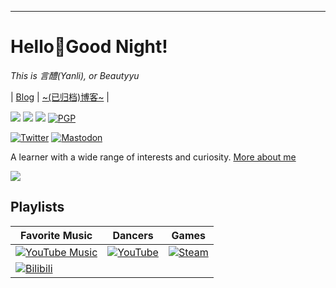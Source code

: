---

# Hello👋Good Night!

*This is 言醴(Yanli), or Beautyyu*

| [Blog](https://blog.beautyyu.one) | [~(已归档)博客~](https://blogarchived.beautyyu.one) |

[![](https://camo.githubusercontent.com/db38fa14b55bc8700f7e7e120a163ddb567db899cdb9b31aa8cd69f4b53855e1/68747470733a2f2f696d672e736869656c64732e696f2f62616467652f2d456d61696c2d6332333932613f6c6f676f3d476d61696c266c6f676f436f6c6f723d7768697465267374796c653d666c61742d737175617265)](mailto://beautyyuyanli@gmail.com)
[![](https://camo.githubusercontent.com/7e7d591bcb23223e983774b28272fb9436d8229eac2f58f15c4e75384849c48c/68747470733a2f2f696d672e736869656c64732e696f2f62616467652f2d4769744875622d626c61636b3f6c6f676f3d476974487562267374796c653d666c61742d737175617265)](https://github.com/beautyyuyanli)
[![](https://camo.githubusercontent.com/9e318c12efb77a183c3f10ea470bdb849a1ef967d8266a04e4d6eb47fa0d2fde/68747470733a2f2f696d672e736869656c64732e696f2f62616467652f2d54656c656772616d2d3263613565303f6c6162656c436f6c6f723d666166616661266c6f676f3d54656c656772616d266c6f676f57696474683d3133267374796c653d666c61742d737175617265)](https://t.me/beautyyu)
[![PGP](https://img.shields.io/badge/PGP-BA74CA3EDB79D85638A70023213F6554851F15DF-purple)](https://keys.openpgp.org/search?q=BA74CA3EDB79D85638A70023213F6554851F15DF)

[![Twitter](https://img.shields.io/badge/Twitter-%231DA1F2.svg?style=for-the-badge&logo=Twitter&logoColor=white)](https://twitter.com/beautyyuyanli)
[![Mastodon](https://img.shields.io/badge/-MASTODON-%232B90D9?style=for-the-badge&logo=mastodon&logoColor=white)](https://mastodon.online/@beautyyuyanli)


A learner with a wide range of interests and curiosity. [More about me](https://blog.beautyyu.one/profile)

![](https://github-readme-stats.vercel.app/api?username=beautyyuyanli&show_icons=true&theme=dark)

## Playlists

|Favorite Music|Dancers|Games|
|-----|-----|-----|
|[![YouTube Music](https://img.shields.io/badge/YouTube_Music-FF0000?style=for-the-badge&logo=youtube-music&logoColor=white)](https://music.youtube.com/playlist?list=PLXQAecVlk3h8GyTHVeNAuWB_b2TEoLlPV)|[![YouTube](https://img.shields.io/badge/YouTube-%23FF0000.svg?style=for-the-badge&logo=YouTube&logoColor=white)](https://youtube.com/playlist?list=PLXQAecVlk3h_imMrwArKh_-4OexMDsHkb)|[![Steam](https://img.shields.io/badge/steam-%23000000.svg?style=for-the-badge&logo=steam&logoColor=white)](https://steamcommunity.com/id/beautyyu/)|
|[![Bilibili](https://img.shields.io/static/v1?style=for-the-badge&message=List&color=00A1D6&logo=Bilibili&logoColor=FFFFFF&label=Bilibili)](http://www.bilibili.com/list/ml53706285)||
